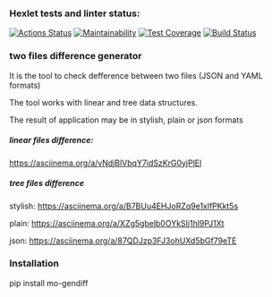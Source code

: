 ### Hexlet tests and linter status:
[![Actions Status](https://github.com/MaxOdinokiy/python-project-lvl2/workflows/hexlet-check/badge.svg)](https://github.com/MaxOdinokiy/python-project-lvl2/actions) [![Maintainability](https://api.codeclimate.com/v1/badges/fe3bb6ba27b2a9a9be13/maintainability)](https://codeclimate.com/github/MaxOdinokiy/python-project-lvl2/maintainability) [![Test Coverage](https://api.codeclimate.com/v1/badges/fe3bb6ba27b2a9a9be13/test_coverage)](https://codeclimate.com/github/MaxOdinokiy/python-project-lvl2/test_coverage) [![Build Status](https://github.com/MaxOdinokiy/python-project-lvl2/actions/workflows/build.yml/badge.svg)](https://github.com/MaxOdinokiy/python-project-lvl2/actions)

### two files difference generator

It is the tool to check defference between two files (JSON and YAML formats)

The tool works with linear and tree data structures. 

The result of application may be in stylish, plain or json formats

##### linear files difference: 
https://asciinema.org/a/vNdjBlVbqY7idSzKrG0yjPlEl

##### tree files difference
stylish: https://asciinema.org/a/B7BUu4EHJoRZq9e1xlfPKkt5s

plain: https://asciinema.org/a/XZg5gbelb0OYkSIj1hl9PJ1Xt

json: https://asciinema.org/a/87QDJzp3FJ3ohUXd5bGf79eTE

### Installation 
pip install mo-gendiff


